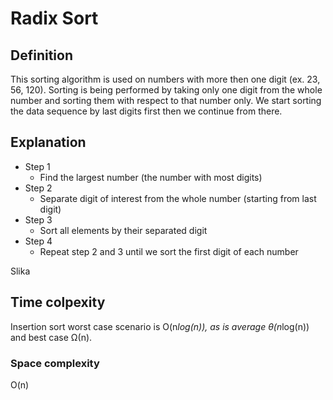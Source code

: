 # Radix Sort

## Definition

This sorting algorithm is used on numbers with more then one digit (ex. 23, 56, 120).
Sorting is being performed by taking only one digit from the whole number and sorting them with respect to that number only.
We start sorting the data sequence by last digits first then we continue from there.

## Explanation

- Step 1 
  - Find the largest number (the number with most digits)
- Step 2 
  - Separate digit of interest from the whole number (starting from last digit)
- Step 3 
  - Sort all elements by their separated digit
- Step 4
  - Repeat step 2 and 3 until we sort the first digit of each number

Slika

## Time colpexity

Insertion sort worst case scenario is O(n*log(n)), as is average θ(n*log(n)) and best case Ω(n).

### Space complexity

O(n)